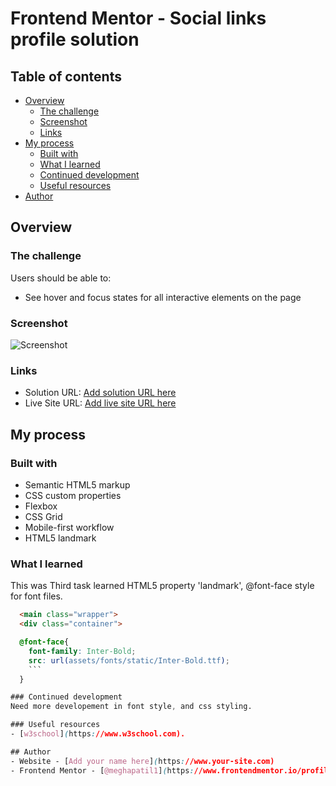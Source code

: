 # Frontend Mentor - Social links profile solution
## Table of contents

- [Overview](#overview)
  - [The challenge](#the-challenge)
  - [Screenshot](#screenshot)
  - [Links](#links)
- [My process](#my-process)
  - [Built with](#built-with)
  - [What I learned](#what-i-learned)
  - [Continued development](#continued-development)
  - [Useful resources](#useful-resources)
- [Author](#author)

## Overview

### The challenge

Users should be able to:

- See hover and focus states for all interactive elements on the page

### Screenshot

![Screenshot](./screenshot/)

### Links

- Solution URL: [Add solution URL here](https://your-solution-url.com)
- Live Site URL: [Add live site URL here](https://your-live-site-url.com)

## My process

### Built with

- Semantic HTML5 markup
- CSS custom properties
- Flexbox
- CSS Grid
- Mobile-first workflow
- HTML5 landmark

### What I learned
This was Third task learned HTML5 property 'landmark', @font-face style for font files.

```html
  <main class="wrapper">
  <div class="container">
```
```css
  @font-face{
    font-family: Inter-Bold;
    src: url(assets/fonts/static/Inter-Bold.ttf);
    ```
  }

### Continued development
Need more developement in font style, and css styling.

### Useful resources
- [w3school](https://www.w3school.com).

## Author
- Website - [Add your name here](https://www.your-site.com)
- Frontend Mentor - [@meghapatil1](https://www.frontendmentor.io/profile/meghapatil1)

